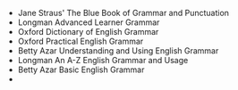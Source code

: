 - Jane Straus' The Blue Book of Grammar and Punctuation
- Longman Advanced Learner Grammar
- Oxford Dictionary of English Grammar
- Oxford Practical English Grammar
- Betty Azar Understanding and Using English Grammar
- Longman An A-Z English Grammar and Usage
- Betty Azar Basic English Grammar
- 
